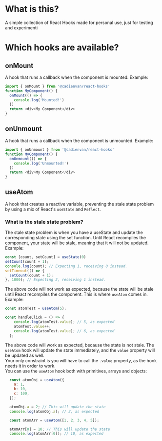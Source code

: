 # What is this?
A simple collection of React Hooks made for personal use, just for testing and experimenti

# Which hooks are available?
## onMount
A hook that runs a callback when the component is mounted.
Example:
```js
import { onMount } from '@cadienvan/react-hooks'
function MyComponent() {
  onMount(() => {
    console.log('Mounted!')
  })
  return <div>My Component</div>
}
```

## onUnmount
A hook that runs a callback when the component is unmounted.
Example:
```js
import { onUnmount } from '@cadienvan/react-hooks'
function MyComponent() {
  onUnmount(() => {
    console.log('Unmounted!')
  })
  return <div>My Component</div>
}
```

## useAtom
A hook that creates a reactive variable, preventing the stale state problem by using a mix of React's `useState` and `Reflect`.

### What is the stale state problem?
The stale state problem is when you have a useState and update the corresponding state using the set function. Until React recompiles the component, your state will be stale, meaning that it will not be updated.
Example:
```js
const [count, setCount] = useState(0)
setCount(count + 1);
console.log(count); // Expecting 1, receiving 0 instead.
setTimeout(() => {
  setCount(count + 1);
}, 1000); // Expecting 2, receiving 1 instead.
```
The above code will not work as expected, because the state will be stale until React recompiles the component. This is where `useAtom` comes in.
Example:
```js
const atomTest = useAtom(5);

const handleClick = () => {
    console.log(atomTest.value); // 5, as expected
    atomTest.value++;
    console.log(atomTest.value); // 6, as expected
  };
```
The above code will work as expected, because the state is not stale. The `useAtom` hook will update the state immediately, and the `value` property will be updated as well.  
Your only constraint is you will have to call the `.value` property, as the hook needs it in order to work.  
You can use the `useAtom` hook both with primitives, arrays and objects:
```js
  const atomObj = useAtom({
    a: 1,
    b: 10,
    c: 100,
  });

  atomObj.a = 2; // This will update the state
  console.log(atomObj.a); // 2, as expected

  const atomArr = useAtom([1, 2, 3, 4, 5]);

  atomArr[0] = 10; // This will update the state
  console.log(atomArr[0]); // 10, as expected
```